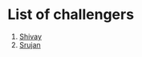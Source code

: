 # List of challengers
1. [Shivay](https://github.com/shivaylamba)
2. [Srujan](https://github.com/srujan0404)
